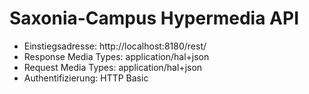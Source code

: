 # Saxonia-Campus Hypermedia API

* Einstiegsadresse: http://localhost:8180/rest/
* Response Media Types: application/hal+json
* Request Media Types: application/hal+json
* Authentifizierung: HTTP Basic

